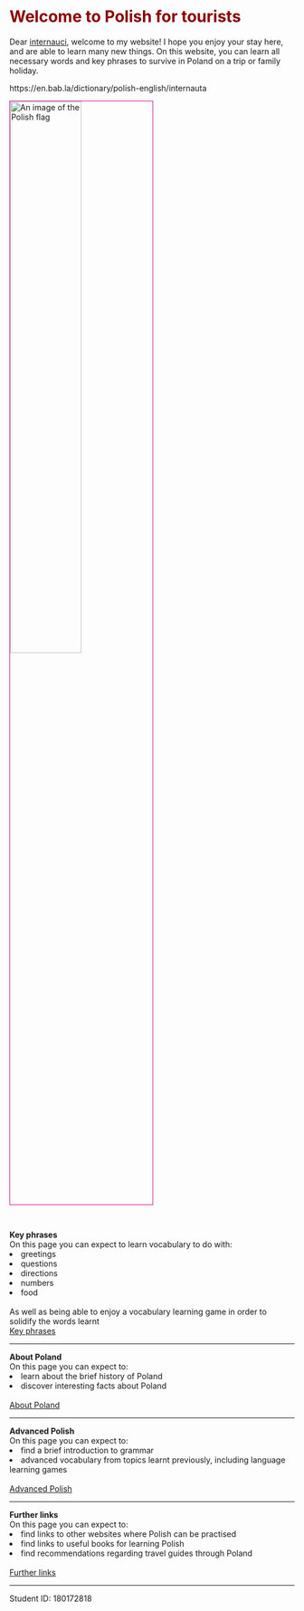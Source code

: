 <h1 style="color:darkred;">Welcome to Polish for tourists</h1>
<p>Dear <span style="color:darkred;"><a href="https://en.bab.la/dictionary/polish-english/internauta">internauci</a></span>, welcome to my website! I hope you enjoy your stay here, and are able to learn many new things. On this website, you can learn all necessary words and key phrases to survive in Poland on a trip or family holiday.<p>
https://en.bab.la/dictionary/polish-english/internauta

<p style="color:darkred">
<div class="clearfix">
<a href="https://upload.wikimedia.org/wikipedia/en/thumb/1/12/Flag_of_Poland.svg/800px-Flag_of_Poland.svg.png" title="View Image Source">
<img style="width:50%; border:1px solid mediumvioletred; margin-left:15%; float:centre; margin: 0 10px 10px 0;" src="https://upload.wikimedia.org/wikipedia/en/thumb/1/12/Flag_of_Poland.svg/800px-Flag_of_Poland.svg.png" alt="An image of the Polish flag">
  </a>
</div>
<br>



  
  <br>
  <o> <strong> Key phrases </strong> </o> 
  <br>
  On this page you can expect to learn vocabulary to do with:
  <li>greetings</li> <li>questions</li> <li>directions</li> <li>numbers</li> <li>food</li> 
 <br>
  As well as being able to enjoy a vocabulary learning game in order to solidify the words learnt
  <br>
  <a href="keyphrases.html">Key phrases</a>
    
 <hr>
 <o> <strong> About Poland </strong> </o>
 <br>
 On this page you can expect to:
  <li>learn about the brief history of Poland</li> <li>discover interesting facts about Poland</li>
  <br>
 <a href="aboutPoland.html">About Poland</a>

<hr>
<o> <strong> Advanced Polish </strong> </o>
<br>
On this page you can expect to:
<li>find a brief introduction to grammar</li> <li>advanced vocabulary from topics learnt previously, including language learning games</li> 
<br>
<a href="advancedpolish.html">Advanced Polish</a>

<hr>
<o> <strong> Further links </strong> </o>
<br>
On this page you can expect to:
<li>find links to other websites where Polish can be practised</li> <li>find links to useful books for learning Polish</li> <li>find recommendations regarding travel guides through Poland</li>
<br>
<a href="furtherlinks.html">Further links</a>

<hr>
Student ID: 180172818
